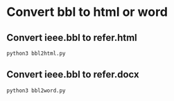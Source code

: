 # Convert bbl to html or word

## Convert ieee.bbl to refer.html 
```
python3 bbl2html.py
```

## Convert ieee.bbl to refer.docx 
```
python3 bbl2word.py
```